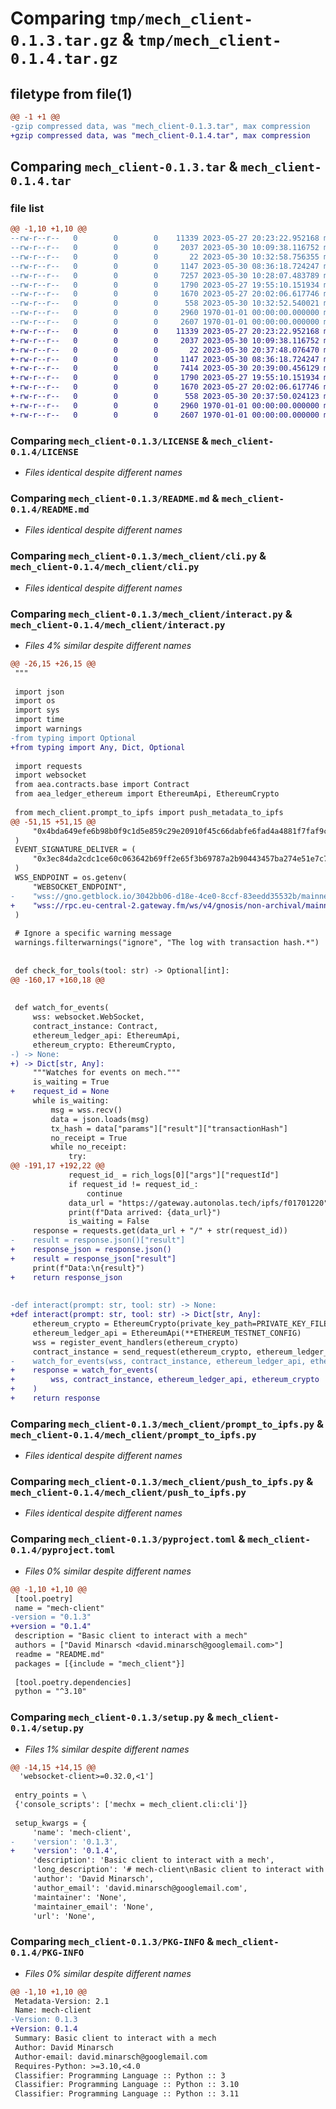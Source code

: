 # Comparing `tmp/mech_client-0.1.3.tar.gz` & `tmp/mech_client-0.1.4.tar.gz`

## filetype from file(1)

```diff
@@ -1 +1 @@
-gzip compressed data, was "mech_client-0.1.3.tar", max compression
+gzip compressed data, was "mech_client-0.1.4.tar", max compression
```

## Comparing `mech_client-0.1.3.tar` & `mech_client-0.1.4.tar`

### file list

```diff
@@ -1,10 +1,10 @@
--rw-r--r--   0        0        0    11339 2023-05-27 20:23:22.952168 mech_client-0.1.3/LICENSE
--rw-r--r--   0        0        0     2037 2023-05-30 10:09:38.116752 mech_client-0.1.3/README.md
--rw-r--r--   0        0        0       22 2023-05-30 10:32:58.756355 mech_client-0.1.3/mech_client/__init__.py
--rw-r--r--   0        0        0     1147 2023-05-30 08:36:18.724247 mech_client-0.1.3/mech_client/cli.py
--rw-r--r--   0        0        0     7257 2023-05-30 10:28:07.483789 mech_client-0.1.3/mech_client/interact.py
--rw-r--r--   0        0        0     1790 2023-05-27 19:55:10.151934 mech_client-0.1.3/mech_client/prompt_to_ipfs.py
--rw-r--r--   0        0        0     1670 2023-05-27 20:02:06.617746 mech_client-0.1.3/mech_client/push_to_ipfs.py
--rw-r--r--   0        0        0      558 2023-05-30 10:32:52.540021 mech_client-0.1.3/pyproject.toml
--rw-r--r--   0        0        0     2960 1970-01-01 00:00:00.000000 mech_client-0.1.3/setup.py
--rw-r--r--   0        0        0     2607 1970-01-01 00:00:00.000000 mech_client-0.1.3/PKG-INFO
+-rw-r--r--   0        0        0    11339 2023-05-27 20:23:22.952168 mech_client-0.1.4/LICENSE
+-rw-r--r--   0        0        0     2037 2023-05-30 10:09:38.116752 mech_client-0.1.4/README.md
+-rw-r--r--   0        0        0       22 2023-05-30 20:37:48.076470 mech_client-0.1.4/mech_client/__init__.py
+-rw-r--r--   0        0        0     1147 2023-05-30 08:36:18.724247 mech_client-0.1.4/mech_client/cli.py
+-rw-r--r--   0        0        0     7414 2023-05-30 20:39:00.456129 mech_client-0.1.4/mech_client/interact.py
+-rw-r--r--   0        0        0     1790 2023-05-27 19:55:10.151934 mech_client-0.1.4/mech_client/prompt_to_ipfs.py
+-rw-r--r--   0        0        0     1670 2023-05-27 20:02:06.617746 mech_client-0.1.4/mech_client/push_to_ipfs.py
+-rw-r--r--   0        0        0      558 2023-05-30 20:37:50.024123 mech_client-0.1.4/pyproject.toml
+-rw-r--r--   0        0        0     2960 1970-01-01 00:00:00.000000 mech_client-0.1.4/setup.py
+-rw-r--r--   0        0        0     2607 1970-01-01 00:00:00.000000 mech_client-0.1.4/PKG-INFO
```

### Comparing `mech_client-0.1.3/LICENSE` & `mech_client-0.1.4/LICENSE`

 * *Files identical despite different names*

### Comparing `mech_client-0.1.3/README.md` & `mech_client-0.1.4/README.md`

 * *Files identical despite different names*

### Comparing `mech_client-0.1.3/mech_client/cli.py` & `mech_client-0.1.4/mech_client/cli.py`

 * *Files identical despite different names*

### Comparing `mech_client-0.1.3/mech_client/interact.py` & `mech_client-0.1.4/mech_client/interact.py`

 * *Files 4% similar despite different names*

```diff
@@ -26,15 +26,15 @@
 """
 
 import json
 import os
 import sys
 import time
 import warnings
-from typing import Optional
+from typing import Any, Dict, Optional
 
 import requests
 import websocket
 from aea.contracts.base import Contract
 from aea_ledger_ethereum import EthereumApi, EthereumCrypto
 
 from mech_client.prompt_to_ipfs import push_metadata_to_ipfs
@@ -51,15 +51,15 @@
     "0x4bda649efe6b98b0f9c1d5e859c29e20910f45c66dabfe6fad4a4881f7faf9cc"
 )
 EVENT_SIGNATURE_DELIVER = (
     "0x3ec84da2cdc1ce60c063642b69ff2e65f3b69787a2b90443457ba274e51e7c72"
 )
 WSS_ENDPOINT = os.getenv(
     "WEBSOCKET_ENDPOINT",
-    "wss://gno.getblock.io/3042bb06-d18e-4ce0-8ccf-83eedd35532b/mainnet/",
+    "wss://rpc.eu-central-2.gateway.fm/ws/v4/gnosis/non-archival/mainnet",
 )
 
 # Ignore a specific warning message
 warnings.filterwarnings("ignore", "The log with transaction hash.*")
 
 
 def check_for_tools(tool: str) -> Optional[int]:
@@ -160,17 +160,18 @@
 
 
 def watch_for_events(
     wss: websocket.WebSocket,
     contract_instance: Contract,
     ethereum_ledger_api: EthereumApi,
     ethereum_crypto: EthereumCrypto,
-) -> None:
+) -> Dict[str, Any]:
     """Watches for events on mech."""
     is_waiting = True
+    request_id = None
     while is_waiting:
         msg = wss.recv()
         data = json.loads(msg)
         tx_hash = data["params"]["result"]["transactionHash"]
         no_receipt = True
         while no_receipt:
             try:
@@ -191,17 +192,22 @@
             request_id_ = rich_logs[0]["args"]["requestId"]
             if request_id != request_id_:
                 continue
             data_url = "https://gateway.autonolas.tech/ipfs/f01701220" + data.hex()
             print(f"Data arrived: {data_url}")
             is_waiting = False
     response = requests.get(data_url + "/" + str(request_id))
-    result = response.json()["result"]
+    response_json = response.json()
+    result = response_json["result"]
     print(f"Data:\n{result}")
+    return response_json
 
 
-def interact(prompt: str, tool: str) -> None:
+def interact(prompt: str, tool: str) -> Dict[str, Any]:
     ethereum_crypto = EthereumCrypto(private_key_path=PRIVATE_KEY_FILE_PATH)
     ethereum_ledger_api = EthereumApi(**ETHEREUM_TESTNET_CONFIG)
     wss = register_event_handlers(ethereum_crypto)
     contract_instance = send_request(ethereum_crypto, ethereum_ledger_api, prompt, tool)
-    watch_for_events(wss, contract_instance, ethereum_ledger_api, ethereum_crypto)
+    response = watch_for_events(
+        wss, contract_instance, ethereum_ledger_api, ethereum_crypto
+    )
+    return response
```

### Comparing `mech_client-0.1.3/mech_client/prompt_to_ipfs.py` & `mech_client-0.1.4/mech_client/prompt_to_ipfs.py`

 * *Files identical despite different names*

### Comparing `mech_client-0.1.3/mech_client/push_to_ipfs.py` & `mech_client-0.1.4/mech_client/push_to_ipfs.py`

 * *Files identical despite different names*

### Comparing `mech_client-0.1.3/pyproject.toml` & `mech_client-0.1.4/pyproject.toml`

 * *Files 0% similar despite different names*

```diff
@@ -1,10 +1,10 @@
 [tool.poetry]
 name = "mech-client"
-version = "0.1.3"
+version = "0.1.4"
 description = "Basic client to interact with a mech"
 authors = ["David Minarsch <david.minarsch@googlemail.com>"]
 readme = "README.md"
 packages = [{include = "mech_client"}]
 
 [tool.poetry.dependencies]
 python = "^3.10"
```

### Comparing `mech_client-0.1.3/setup.py` & `mech_client-0.1.4/setup.py`

 * *Files 1% similar despite different names*

```diff
@@ -14,15 +14,15 @@
  'websocket-client>=0.32.0,<1']
 
 entry_points = \
 {'console_scripts': ['mechx = mech_client.cli:cli']}
 
 setup_kwargs = {
     'name': 'mech-client',
-    'version': '0.1.3',
+    'version': '0.1.4',
     'description': 'Basic client to interact with a mech',
     'long_description': '# mech-client\nBasic client to interact with a mech\n\n> **Warning**<br />\n> **This is a hacky alpha version of the client - don\'t rely on it as production software.**\n\n## Installation\n\n```bash\npip install mech-client\n```\n\nThen, set a websocket endpoint for Gnosis RPC like so:\n\n```bash\nexport WEBSOCKET_ENDPOINT=<YOUR ENDPOINT>\n```\n\n## CLI:\n\n```bash\nUsage: mechx [OPTIONS] COMMAND [ARGS]...\n\n  Command-line tool for interacting with mechs.\n\nOptions:\n  --version  Show the version and exit.\n  --help     Show this message and exit.\n\nCommands:\n  interact        Interact with a mech specifying a prompt and tool.\n  prompt-to-ipfs  Upload a prompt and tool to IPFS as metadata.\n  push-to-ipfs    Upload a file to IPFS.\n ```\n\n## Usage:\n\nFirst, create a private key in file `ethereum_private_key.txt` with this command:\n\n```bash\naea generate-key ethereum\n```\n\nEnsure the private key carries funds on Gnosis Chain.\n\nSecond, run the following command to instruct the mech with `<prompt>` and `<tool>`:\n\n```bash\nmechx interact <prompt> <tool>\n```\n\nExample output:\n```bash\nmechx interact "write a short poem" "openai-text-davinci-003"\nPrompt uploaded: https://gateway.autonolas.tech/ipfs/f01701220ad9e2d5698fbd6c3a4ce61f329590e68a23181772669e543e69decdae316423b\nTransaction sent: https://gnosisscan.io/tx/0xb3a17ef90da6cc7a86e008a3a91bd367d573b406eae53405a4aa981001a5eaf3\nRequest on-chain with id: 15263135923206312300456917202469137903009897852865973093832667165921851537677\nData arrived: https://gateway.autonolas.tech/ipfs/f017012205053a4ae3ef0cf4ed7eff0c2d74dbaf3479fbdeb292472560e7bfaa4cfecfcdc\nData: {\'requestId\': 15263135923206312300456917202469137903009897852865973093832667165921851537677, \'result\': "\\n\\nA sun-filled sky,\\nA soft breeze blowing by,\\nWhere the trees sway in the wind,\\nA peaceful moment I can\'t rewind."}\n```\n\n## Release guide:\n\nFinish edits, bump versions in `pyproject.toml` and `mech_client/__init__.py`, then `poetry lock`, then `rm -rf dist`, then `poetry publish --build --username=<username> --password=<password>`.',
     'author': 'David Minarsch',
     'author_email': 'david.minarsch@googlemail.com',
     'maintainer': 'None',
     'maintainer_email': 'None',
     'url': 'None',
```

### Comparing `mech_client-0.1.3/PKG-INFO` & `mech_client-0.1.4/PKG-INFO`

 * *Files 0% similar despite different names*

```diff
@@ -1,10 +1,10 @@
 Metadata-Version: 2.1
 Name: mech-client
-Version: 0.1.3
+Version: 0.1.4
 Summary: Basic client to interact with a mech
 Author: David Minarsch
 Author-email: david.minarsch@googlemail.com
 Requires-Python: >=3.10,<4.0
 Classifier: Programming Language :: Python :: 3
 Classifier: Programming Language :: Python :: 3.10
 Classifier: Programming Language :: Python :: 3.11
```

